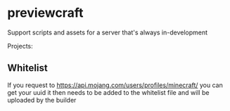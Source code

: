 # previewcraft
Support scripts and assets for a server that's always in-development


Projects:

## Whitelist

If you request to https://api.mojang.com/users/profiles/minecraft/<username> you can get your uuid
it then needs to be added to the whitelist file and will be uploaded by the builder